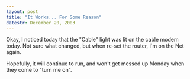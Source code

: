 ```yaml
---
layout: post
title: "It Works... For Some Reason"
datestr: December 20, 2003
---
```


Okay, I noticed today that the "Cable" light was lit on the cable modem today.  Not sure what changed, but when re-set the router, I'm on the Net again.

Hopefully, it will continue to run, and won't get messed up Monday when they come to "turn me on".

